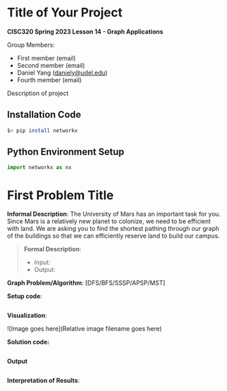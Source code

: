# Title of Your Project

**CISC320 Spring 2023 Lesson 14 - Graph Applications**

Group Members:
* First member (email)
* Second member (email)
* Daniel Yang (daniely@udel.edu)
* Fourth member (email)

Description of project

## Installation Code

```sh
$> pip install networkx
```

## Python Environment Setup

```python
import networkx as nx
```

# First Problem Title

**Informal Description**: The University of Mars has an important task for you. Since Mars is a relatively new planet to colonize, we need to be efficient with land. We are asking you to find the shortest pathing through our graph of the buildings so that we can efficiently reserve land to build our campus.

> **Formal Description**:
>  * Input:
>  * Output:

**Graph Problem/Algorithm**: [DFS/BFS/SSSP/APSP/MST]


**Setup code**:

```python
```

**Visualization**:

![Image goes here](Relative image filename goes here)

**Solution code:**

```python
```

**Output**

```
```

**Interpretation of Results**:

